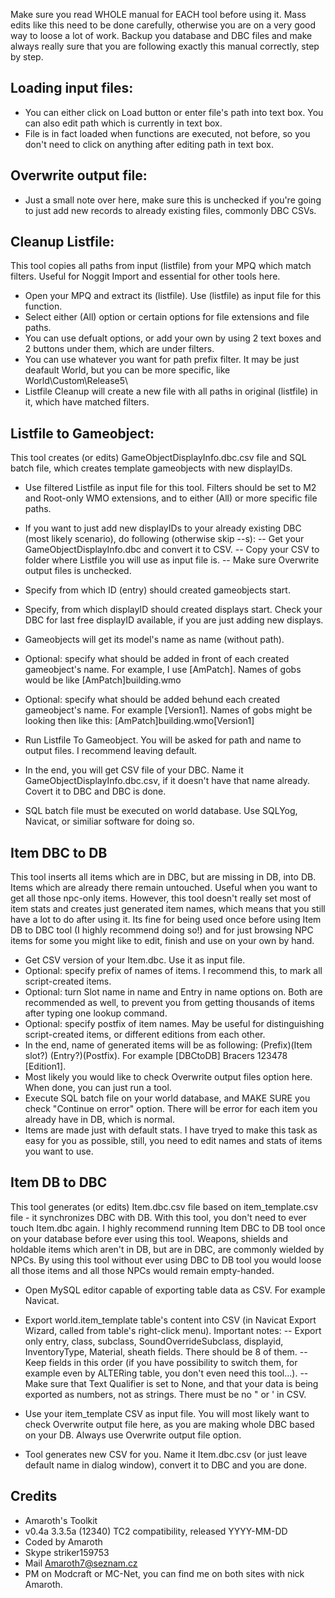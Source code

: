 Make sure you read WHOLE manual for EACH tool before using it. Mass edits like this need to be done carefully, otherwise you are on a very good way to loose a lot of work.
Backup you database and DBC files and make always really sure that you are following exactly this manual correctly, step by step.


## Loading input files:
- You can either click on Load button or enter file's path into text box. You can also edit path which is currently in text box.
- File is in fact loaded when functions are executed, not before, so you don't need to click on anything after editing path in text box.


## Overwrite output file:
- Just a small note over here, make sure this is unchecked if you're going to just add new records to already existing files, commonly DBC CSVs.


## Cleanup Listfile:
This tool copies all paths from input (listfile) from your MPQ which match filters. Useful for Noggit Import and essential for other tools here.

- Open your MPQ and extract its (listfile). Use (listfile) as input file for this function.
- Select either (All) option or certain options for file extensions and file paths.
- You can use defualt options, or add your own by using 2 text boxes and 2 buttons under them, which are under filters.
- You can use whatever you want for path prefix filter. It may be just deafault World\, but you can be more specific, like World\Custom\Release5\
- Listfile Cleanup will create a new file with all paths in original (listfile) in it, which have matched filters.


## Listfile to Gameobject:
This tool creates (or edits) GameObjectDisplayInfo.dbc.csv file and SQL batch file, which creates template gameobjects with new displayIDs.

- Use filtered Listfile as input file for this tool. Filters should be set to M2 and Root-only WMO extensions, and to either (All) or more specific file paths.
- If you want to just add new displayIDs to your already existing DBC (most likely scenario), do following (otherwise skip --s):
-- Get your GameObjectDisplayInfo.dbc and convert it to CSV.
-- Copy your CSV to folder where Listfile you will use as input file is.
-- Make sure Overwrite output files is unchecked.

- Specify from which ID (entry) should created gameobjects start.
- Specify, from which displayID should created displays start. Check your DBC for last free displayID available, if you are just adding new displays.
- Gameobjects will get its model's name as name (without path).
- Optional: specify what should be added in front of each created gameobject's name. For example, I use [AmPatch]. Names of gobs would be like [AmPatch]building.wmo
- Optional: specify what should be added behund each created gameobject's name. For example [Version1]. Names of gobs might be looking then like this: [AmPatch]building.wmo[Version1]
- Run Listfile To Gameobject. You will be asked for path and name to output files. I recommend leaving default.
- In the end, you will get CSV file of your DBC. Name it GameObjectDisplayInfo.dbc.csv, if it doesn't have that name already. Covert it to DBC and DBC is done.
- SQL batch file must be executed on world database. Use SQLYog, Navicat, or similiar software for doing so.


## Item DBC to DB
This tool inserts all items which are in DBC, but are missing in DB, into DB. Items which are already there remain untouched. Useful when you want to get all those npc-only items.
However, this tool doesn't really set most of item stats and creates just generated item names, which means that you still have a lot to do after using it. Its fine for being used
once before using Item DB to DBC tool (I highly recommend doing so!) and for just browsing NPC items for some you might like to edit, finish and use on your own by hand.

- Get CSV version of your Item.dbc. Use it as input file.
- Optional: specify prefix of names of items. I recommend this, to mark all script-created items.
- Optional: turn Slot name in name and Entry in name options on. Both are recommended as well, to prevent you from getting thousands of items after typing one lookup command.
- Optional: specify postfix of item names. May be useful for distinguishing script-created items, or different editions from each other.
- In the end, name of generated items will be as following: (Prefix)(Item slot?) (Entry?)(Postfix). For example [DBCtoDB] Bracers 123478 [Edition1].
- Most likely you would like to check Overwrite output files option here. When done, you can just run a tool.
- Execute SQL batch file on your world database, and MAKE SURE you check "Continue on error" option. There will be error for each item you already have in DB, which is normal.
- Items are made just with default stats. I have tryed to make this task as easy for you as possible, still, you need to edit names and stats of items you want to use.


## Item DB to DBC
This tool generates (or edits) Item.dbc.csv file based on item_template.csv file - it synchronizes DBC with DB. With this tool, you don't need to ever touch Item.dbc again.
I highly recommend running Item DBC to DB tool once on your database before ever using this tool. Weapons, shields and holdable items which aren't in DB, but are in DBC,
are commonly wielded by NPCs. By using this tool without ever using DBC to DB tool you would loose all those items and all those NPCs would remain empty-handed.

- Open MySQL editor capable of exporting table data as CSV. For example Navicat.
- Export world.item_template table's content into CSV (in Navicat Export Wizard, called from table's right-click menu). Important notes:
-- Export only entry, class, subclass, SoundOverrideSubclass, displayid, InventoryType, Material, sheath fields. There should be 8 of them.
-- Keep fields in this order (if you have possibility to switch them, for example even by ALTERing table, you don't even need this tool...).
-- Make sure that Text Qualifier is set to None, and that your data is being exported as numbers, not as strings. There must be no " or ' in CSV.

- Use your item_template CSV as input file. You will most likely want to check Overwrite output file here, as you are making whole DBC based on your DB. Always use Overwrite output file option.
- Tool generates new CSV for you. Name it Item.dbc.csv (or just leave default name in dialog window), convert it to DBC and you are done.

## Credits
- Amaroth's Toolkit
- v0.4a 3.3.5a (12340) TC2 compatibility, released YYYY-MM-DD
- Coded by Amaroth
- Skype striker159753
- Mail Amaroth7@seznam.cz
- PM on Modcraft or MC-Net, you can find me on both sites with nick Amaroth.